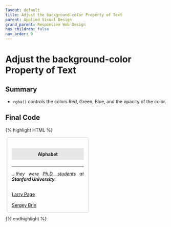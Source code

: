 ```yaml
---
layout: default
title: Adjust the background-color Property of Text
parent: Applied Visual Design
grand_parent: Responsive Web Design
has_children: false
nav_order: 9
---
```

# Adjust the background-color Property of Text
## Summary
- `rgba()` controls the colors Red, Green, Blue, and the opacity of the color.

## Final Code

{% highlight HTML %}
<style>
  h4 {
    text-align: center;
    padding: 10px;
    background-color: rgba(45, 45, 45, 0.1);

  }
  p {
    text-align: justify;
  }
  .links {
    text-align: left;
    color: black;
  }
  .fullCard {
    width: 245px;
    border: 1px solid #ccc;
    border-radius: 5px;
    margin: 10px 5px;
    padding: 4px;
  }
  .cardContent {
    padding: 10px;
  }
  .cardText {
    margin-bottom: 30px;
  }
</style>
<div class="fullCard">
  <div class="cardContent">
    <div class="cardText">
      <h4>Alphabet</h4>
      <hr>
      <p><em>...they were <u>Ph.D. students</u> at <strong>Stanford University</strong>.</em></p>
    </div>
    <div class="cardLinks">
      <a href="https://en.wikipedia.org/..." target="_blank" class="links">Larry Page</a><br><br>
      <a href="https://en.wikipedia.org/..." target="_blank" class="links">Sergey Brin</a>
    </div>
  </div>
</div>
{% endhighlight %}